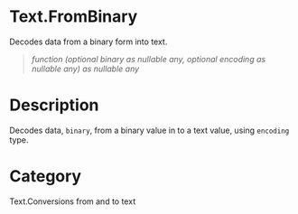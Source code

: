 ﻿# Text.FromBinary
Decodes data from a binary form into text.
> _function (optional binary as nullable any, optional encoding as nullable any) as nullable any_
# Description 
Decodes data, <code>binary</code>, from a binary value in to a text value, using <code>encoding</code> type.
# Category 
Text.Conversions from and to text
